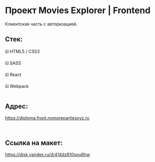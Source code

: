 # Проект Movies Explorer | Frontend

Клиентская часть с авторизацией.

## Стек:

☑️ HTML5 / CSS3

☑️ SASS

☑️ React 

☑️ Webpack

#
## Адрес:

https://diploma.front.nomorepartiesxyz.ru

<br>

## Ссылка на макет:
https://disk.yandex.ru/d/414dzR10sgu6hw
